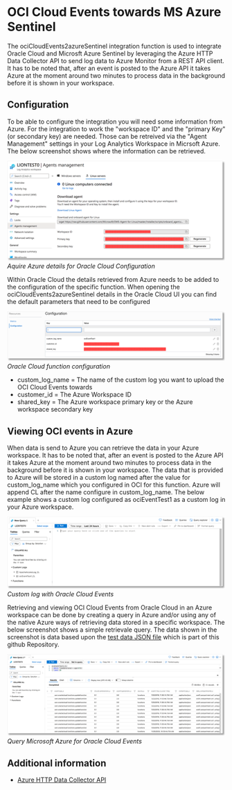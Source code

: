# OCI Cloud Events towards MS Azure Sentinel
The ociCloudEvents2azureSentinel integration function is used to integrate Oracle Cloud and Microsft Azure Sentinel by leveraging the Azure HTTP Data Collector API to send log data to Azure Monitor from a REST API client. It has to be noted that, after an event is posted to the Azure API it takes Azure at the moment around two minutes to process data in the background before it is shown in your workspace. 


## Configuration
To be able to configure the integration you will need some information from Azure. For the integration to work the "workspace ID" and the "primary Key" (or secondary key) are needed. Those can be retreived via the "Agent Management" settings in your Log Analytics Workspace in Micrsoft Azure. The below screenshot shows where the information can be retrieved. 

![](../doc/Azure_sentinel_Oracle_Cloud_2.png)
*Aquire Azure details for Oracle Cloud Configuration*

Within Oracle Cloud the details retrieved from Azure needs to be added to the configuration of the specific function. When opening the ociCloudEvents2azureSentinel details in the Oracle Cloud UI you can find the default parameters that need to be configured

![](../doc/Azure_sentinel_Oracle_Cloud_4.png)
*Oracle Cloud function configuration*

* custom_log_name = The name of the custom log you want to upload the OCI Cloud Events towards
* customer_id = The Azure Workspace ID
* shared_key = The Azure workspace primary key or the Azure workspace secondary key

## Viewing OCI events in Azure
When data is send to Azure you can retrieve the data in your Azure workspace. It has to be noted that, after an event is posted to the Azure API it takes Azure at the moment around two minutes to process data in the background before it is shown in your workspace. The data that is provided to Azure will be stored in a custom log named after the value for custom_log_name which you configured in OCI for this function. Azure will append CL after the name configure in custom_log_name. The below example shows a custom log configured as ociEventTest1 as a custom log in your Azure workspace.

![](../doc/Azure_sentinel_Oracle_Cloud_3.png)
*Custom log with Oracle Cloud Events*

Retrieving and viewing OCI Cloud Events from Oracle Cloud in an Azure workspace can be done by creating a query in Azure and/or using any of the native Azure ways of retrieving data stored in a specific workspace. The below screenshot shows a simple retrievale query. The data shown in the screenshot is data based upon the [test data JSON file](../testdata/example_0.json) which is part of this github Repository.

![](../doc/Azure_sentinel_Oracle_Cloud_1.png)
*Query Microsoft Azure for Oracle Cloud Events*


## Additional information
* [Azure HTTP Data Collector API](https://docs.microsoft.com/en-us/azure/azure-monitor/platform/data-collector-api)
